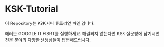 # KSK-Tutorial
이 Repository는 KSK서버 튜토리얼 파일 입니다.

에러는 GOOGLE IT FISRT를 실행하세요. 해결되지 않는다면 KSK 질문방에 남기시면 전문 분야의 다양한 선생님들이 답변해드립니다.
